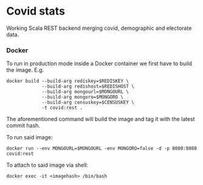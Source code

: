 # Covid stats

Working Scala REST backend merging covid, demographic and electorate data.


### Docker

To run in production mode inside a Docker container we first have to build the image. E.g.

```
docker build --build-arg rediskey=$REDISKEY \
             --build-arg redishost=$REDISHOST \
             --build-arg mongourl=$MONGOURL \
             --build-arg mongoro=$MONGORO \
             --build-arg censuskey=$CENSUSKEY \
             -t covid:rest .
```

The aforementioned command will build the image and tag it with the latest commit hash.

To run said image:

```
docker run --env MONGOURL=$MONGOURL -env MONGORO=false -d -p 8080:8080 covid:rest
```

To attach to said image via shell:

```
docker exec -it <imagehash> /bin/bash
```
